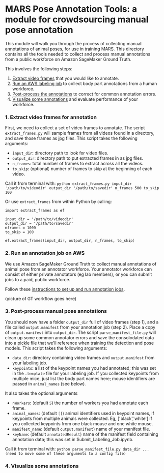 # MARS Pose Annotation Tools: a module for crowdsourcing manual pose annotation

This module will walk you through the process of collecting manual annotations of animal poses, for use in training MARS. This directory contains all the tools needed to collect and process manual annotations from a public workforce on Amazon SageMaker Ground Truth.

This involves the following steps:

1. [Extract video frames](#1-extract-video-frames-for-annotation) that you would like to annotate.
2. [Run an AWS labeling job](#2-run-an-annotation-job-on-aws) to collect body part annotations from a human workforce.
3. [Post-process the annotations](#3-post-process-manual-pose-annotations) to correct for common annotation errors.
4. [Visualize some annotations](#4-visualize-some-annotations) and evaluate performance of your workforce.

### 1. Extract video frames for annotation
First, we need to collect a set of video frames to annotate. The script `extract_frames.py` will sample frames from all videos found in a directory, and save those frames as jpg files. This script takes the following arguments:

* `input_dir`: directory path to look for video files.
* `output_dir`: directory path to put extracted frames in as jpg files.
* `n_frames`: total number of frames to extract across all the videos.
* `to_skip`: (optional) number of frames to skip at the beginning of each video.

Call it from terminal with:
```python extract_frames.py input_dir '/path/to/videodir' output_dir '/path/to/savedir' n_frames 500 to_skip 100```

Or use `extract_frames` from within Python by calling:
```
import extract_frames as ef

input_dir = '/path/to/videodir'
output_dir = '/path/to/savedir'
nframes = 1000
to_skip = 100

ef.extract_frames(input_dir, output_dir, n_frames, to_skip)
```
### 2. Run an annotation job on AWS
We use Amazon SageMaker Ground Truth to collect manual annotations of animal pose from an annotator workforce. Your annotator workforce can consist of either private annotators (eg lab members), or you can submit jobs to a paid, public workforce.

Follow these [instructions to set up and run annotation jobs](docs/readme_groundTruthSetup.md).

(picture of GT workflow goes here)

### 3. Post-process manual pose annotations
You should now have a folder `output_dir` full of video frames (step 1), and a file called `output.manifest` from your annotation job (step 2). Place a copy of `output.manifest` into `output_dir`. The script `parse_manifest_file.py` will clean up some common annotator errors and save the consolodated data into a pickle file that we'll reference when training the detection and pose models. This script takes the following arguments:

* `data_dir`: directory containing video frames and `output.manifest` from your labeling job.
* `keypoints`: a list of the keypoint names you had annotated; this was set in the `.template` file for your labeling job. If you collected keypoints from multiple mice, just list the body part names here; mouse identifiers are passed in `animal_names` (see below).

It also takes the optional arguments:
* `nWorkers`: (default `5`) the number of workers you had annotate each frame.
* `animal_names`: (default `[]`) animal identifiers used in keypoint names, if keypoints from multiple animals were collected. Eg, ['black','white'] if you collected keypoints from one black mouse and one white mouse.
* `manifest_name`: (default `output.manifest`) name of your manifest file.
* `keyName`: (default `annotatedResult`) name of the manifest field containing annotation data; this was set in Submit_Labeling_Job.ipynb.

Call it from terminal with:
```python parse_manifest_file.py data_dir ... (need to move some of these arguments to a config file)```


### 4. Visualize some annotations
